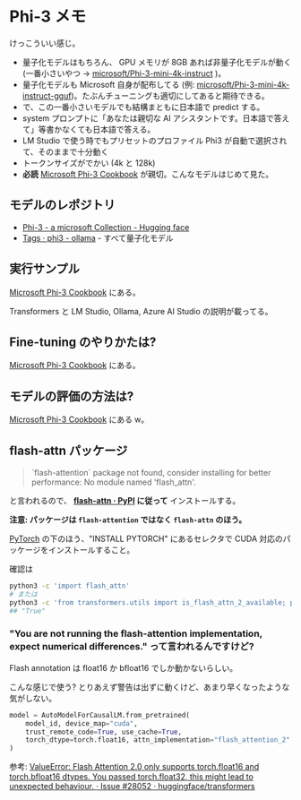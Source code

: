 # Phi-3 メモ

けっこういい感じ。

- 量子化モデルはもちろん、
  GPU メモリが 8GB あれば非量子化モデルが動く (一番小さいやつ →
  [microsoft/Phi-3-mini-4k-instruct](https://huggingface.co/microsoft/Phi-3-mini-4k-instruct)
  )。
- 量子化モデルも Microsoft 自身が配布してる
  (例: [microsoft/Phi-3-mini-4k-instruct-gguf](https://huggingface.co/microsoft/Phi-3-mini-4k-instruct-gguf))。たぶんチューニングも適切にしてあると期待できる。
- で、この一番小さいモデルでも結構まともに日本語で predict する。
- system プロンプトに「あなたは親切な AI アシスタントです。日本語で答えて」等書かなくても日本語で答える。
- LM Studio で使う時でもプリセットのプロファイル Phi3 が自動で選択されて、そのままで十分動く
- トークンサイズがでかい (4k と 128k)
- **必読** [Microsoft Phi\-3 Cookbook](https://github.com/microsoft/Phi-3CookBook/) が親切。こんなモデルはじめて見た。

## モデルのレポジトリ

- [Phi-3 - a microsoft Collection - Hugging face](https://huggingface.co/collections/microsoft/phi-3-6626e15e9585a200d2d761e3)
- [Tags · phi3 - ollama](https://ollama.com/library/phi3/tags) - すべて量子化モデル

## 実行サンプル

[Microsoft Phi\-3 Cookbook](https://github.com/microsoft/Phi-3CookBook/?tab=readme-ov-file#microsoft-phi-3-cookbook)
にある。

Transformers と LM Studio, Ollama, Azure AI Studio の説明が載ってる。

## Fine-tuning のやりかたは?

[Microsoft Phi\-3 Cookbook](https://github.com/microsoft/Phi-3CookBook/?tab=readme-ov-file#microsoft-phi-3-cookbook)
にある。

## モデルの評価の方法は?

[Microsoft Phi\-3 Cookbook](https://github.com/microsoft/Phi-3CookBook/?tab=readme-ov-file#microsoft-phi-3-cookbook)
にある w。

## flash-attn パッケージ

> \`flash-attention\` package not found, consider installing for better performance: No module named 'flash_attn'.

と言われるので、
**[flash-attn · PyPI](https://pypi.org/project/flash-attn/)
に従って**
インストールする。

**注意: パッケージは `flash-attention` ではなく `flash-attn` のほう。**

[PyTorch](https://pytorch.org/)
の下のほう、"INSTALL PYTORCH" にあるセレクタで
CUDA 対応のパッケージをインストールすること。

確認は

```sh
python3 -c 'import flash_attn'
# または
python3 -c 'from transformers.utils import is_flash_attn_2_available; print(is_flash_attn_2_available())'
## "True"
```

### "You are not running the flash-attention implementation, expect numerical differences." って言われるんですけど?

Flash annotation は
float16 か bfloat16 でしか動かないらしい。

こんな感じで使う? とりあえず警告は出ずに動くけど、あまり早くなったような気がしない。

```python
model = AutoModelForCausalLM.from_pretrained(
    model_id, device_map="cuda",
    trust_remote_code=True, use_cache=True,
    torch_dtype=torch.float16, attn_implementation="flash_attention_2"
)
```

参考: [ValueError: Flash Attention 2.0 only supports torch.float16 and torch.bfloat16 dtypes. You passed torch.float32, this might lead to unexpected behaviour. · Issue #28052 · huggingface/transformers](https://github.com/huggingface/transformers/issues/28052)
